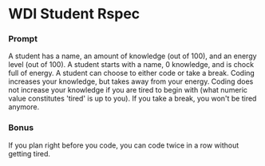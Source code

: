 # WDI Student Rspec

### Prompt

A student has a name, an amount of knowledge (out of 100), and an energy level (out of 100). A student starts with a name, 0 knowledge, and is chock full of energy. A student can choose to either code or take a break. Coding increases your knowledge, but takes away from your energy. Coding does not increase your knowledge if you are tired to begin with (what numeric value constitutes 'tired' is up to you). If you take a break, you won't be tired anymore.

### Bonus

If you plan right before you code, you can code twice in a row without getting tired.

